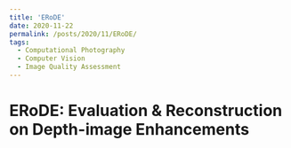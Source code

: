 ```yaml
---
title: 'ERoDE'
date: 2020-11-22
permalink: /posts/2020/11/ERoDE/
tags:
  - Computational Photography
  - Computer Vision
  - Image Quality Assessment
---
```




# ERoDE: Evaluation & Reconstruction on Depth-image Enhancements

